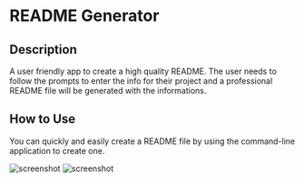 # README Generator

## Description

A user friendly app to create a high quality README. The user needs to follow the prompts to enter the info for their project and a professional README file will be generated with the informations.

## How to Use

You can quickly and easily create a README file by using the command-line application to create one. 

![screenshot](/homework/readmegenerator/images/README.png)
![screenshot](/homework/readmegenerator/images/README2.png)
